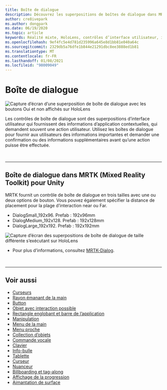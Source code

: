 ```yaml
---
title: Boîte de dialogue
description: Découvrez les superpositions de boîtes de dialogue dans MRTK et comment les utiliser dans des applications de réalité mixte.
author: cre8ivepark
ms.author: dongpark
ms.date: 06/19/2020
ms.topic: article
keywords: Réalité mixte, HoloLens, contrôles d’interface utilisateur, interaction, interface utilisateur, expérience utilisateur, conception UX, interface utilisateur spatiale, interaction spatiale, interface utilisateur 3D, expérience utilisateur 3D, casque de la réalité mixte, casque de réalité mixte, casque de réalité virtuelle, HoloLens, MRTK, kit de mise en réalité mixte
ms.openlocfilehash: 9ef4fc5e4d781d235996a645e8d1bb81e040a64c
ms.sourcegitcommit: 2329db5a76dfe1b844e21291dbc8ee3888ed1b81
ms.translationtype: MT
ms.contentlocale: fr-FR
ms.lasthandoff: 01/08/2021
ms.locfileid: "98009049"
---
```

# <a name="dialog"></a>Boîte de dialogue

![Capture d’écran d’une superposition de boîte de dialogue avec les boutons Oui et non affichés sur HoloLens](images/MRTK_UX_Dialog.jpg)

Les contrôles de boîte de dialogue sont des superpositions d’interface utilisateur qui fournissent des informations d’application contextuelles, qui demandent souvent une action utilisateur. Utilisez les boîtes de dialogue pour fournir aux utilisateurs des informations importantes et demander une confirmation ou des informations supplémentaires avant qu’une action puisse être effectuée.

<br>

---

## <a name="dialog-in-mrtk-mixed-reality-toolkit-for-unity"></a>Boîte de dialogue dans MRTK (Mixed Reality Toolkit) pour Unity
MRTK fournit un contrôle de boîte de dialogue en trois tailles avec une ou deux options de bouton. Vous pouvez également spécifier la distance de placement pour la plage d’interaction near ou Far. 

- DialogSmall_192x96. Prefab : 192x96mm
- DialogMedium_192x128. Prefab : 192x128mm
- DialogLarge_192x192. Prefab : 192x192mm

![Capture d’écran des superpositions de boîte de dialogue de taille différente s’exécutant sur HoloLens](images/MRTK_UX_Dialog_Types.jpg)


* Pour plus d’informations, consultez [MRTK-Dialog](https://microsoft.github.io/MixedRealityToolkit-Unity/Assets/MRTK/SDK/Experimental/Dialog/README_Dialog.html).

<br>

---

## <a name="see-also"></a>Voir aussi

* [Curseurs](cursors.md)
* [Rayon émanant de la main](point-and-commit.md)
* [Button](button.md)
* [Objet avec interaction possible](interactable-object.md)
* [Rectangle englobant et barre de l’application](app-bar-and-bounding-box.md)
* [Manipulation](direct-manipulation.md)
* [Menu de la main](hand-menu.md)
* [Menu proche](near-menu.md)
* [Collection d’objets](object-collection.md)
* [Commande vocale](voice-input.md)
* [Clavier](keyboard.md)
* [Info-bulle](tooltip.md)
* [Tablette](slate.md)
* [Curseur](slider.md)
* [Nuanceur](shader.md)
* [Billboarding et tag-along](billboarding-and-tag-along.md)
* [Affichage de la progression](progress.md)
* [Aimantation de surface](surface-magnetism.md)
